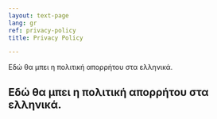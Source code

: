 ```yaml
---
layout: text-page
lang: gr
ref: privacy-policy
title: Privacy Policy

---
```

Εδώ θα μπει η πολιτική απορρήτου στα ελληνικά.

## Εδώ θα μπει η πολιτική απορρήτου στα ελληνικά.